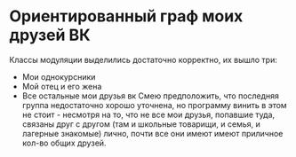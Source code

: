 # Ориентированный граф моих друзей ВК
Классы модуляции выделились достаточно корректно, их вышло три:
- Мои однокурсники
- Мой отец и его жена
- Все остальные мои друзья вк
Смею предположить, что последняя группа недостаточно хорошо уточнена, но программу винить в этом не стоит - несмотря на то, что не все мои друзья, попавшие туда, связаны друг с другом (там и школьные товарищи, и семья, и лагерные знакомые) лично, почти все они имеют имеют приличное кол-во общих друзей.
